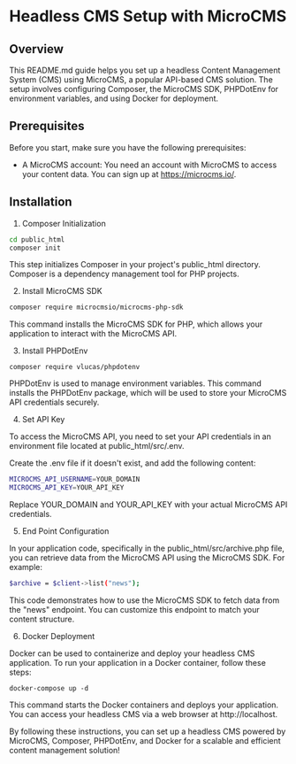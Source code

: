 # Headless CMS Setup with MicroCMS

## Overview

This README.md guide helps you set up a headless Content Management System (CMS) using MicroCMS, a popular API-based CMS solution. The setup involves configuring Composer, the MicroCMS SDK, PHPDotEnv for environment variables, and using Docker for deployment.
    
## Prerequisites

Before you start, make sure you have the following prerequisites:

- A MicroCMS account: You need an account with MicroCMS to access your content data. You can sign up at https://microcms.io/.

## Installation

1. Composer Initialization

```bash
cd public_html
composer init
```

This step initializes Composer in your project's public_html directory. Composer is a dependency management tool for PHP projects.

2. Install MicroCMS SDK

```bash
composer require microcmsio/microcms-php-sdk
```

This command installs the MicroCMS SDK for PHP, which allows your application to interact with the MicroCMS API.

3. Install PHPDotEnv

```
composer require vlucas/phpdotenv
```

PHPDotEnv is used to manage environment variables. This command installs the PHPDotEnv package, which will be used to store your MicroCMS API credentials securely.

4. Set API Key

To access the MicroCMS API, you need to set your API credentials in an environment file located at public_html/src/.env.

Create the .env file if it doesn't exist, and add the following content:

```bash
MICROCMS_API_USERNAME=YOUR_DOMAIN
MICROCMS_API_KEY=YOUR_API_KEY
```

Replace YOUR_DOMAIN and YOUR_API_KEY with your actual MicroCMS API credentials.

5. End Point Configuration

In your application code, specifically in the public_html/src/archive.php file, you can retrieve data from the MicroCMS API using the MicroCMS SDK. For example:

```bash
$archive = $client->list("news");
```

This code demonstrates how to use the MicroCMS SDK to fetch data from the "news" endpoint. You can customize this endpoint to match your content structure.

6. Docker Deployment

Docker can be used to containerize and deploy your headless CMS application. To run your application in a Docker container, follow these steps:

```
docker-compose up -d
```

This command starts the Docker containers and deploys your application. You can access your headless CMS via a web browser at http://localhost.

By following these instructions, you can set up a headless CMS powered by MicroCMS, Composer, PHPDotEnv, and Docker for a scalable and efficient content management solution!
